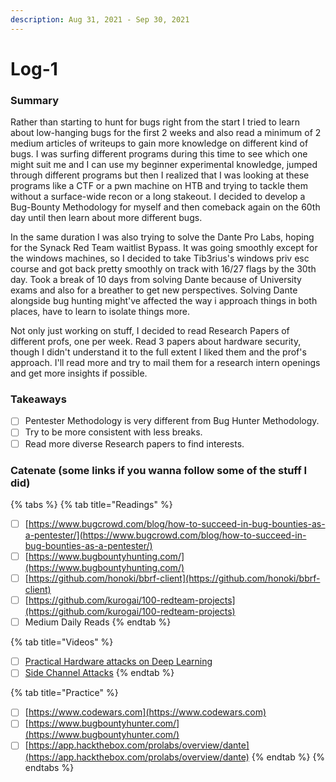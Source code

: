 ```yaml
---
description: Aug 31, 2021 - Sep 30, 2021
---
```


# Log-1

### Summary

Rather than starting to hunt for bugs right from the start I tried to learn about low-hanging bugs for the first 2 weeks and also read a minimum of 2 medium articles of writeups to gain more knowledge on different kind of bugs. I was surfing different programs during this time to see which one might suit me and I can use my beginner experimental knowledge, jumped through different programs but then I realized that I was looking at these programs like a CTF or a pwn machine on HTB and trying to tackle them without a surface-wide recon or a long stakeout. I decided to develop a Bug-Bounty Methodology for myself and then comeback again on the 60th day until then learn about more different bugs.

In the same duration I was also trying to solve the Dante Pro Labs, hoping for the Synack Red Team waitlist Bypass. It was going smoothly except for the windows machines, so I decided to take Tib3rius's windows priv esc course and got back pretty smoothly on track with 16/27 flags by the 30th day. Took a break of 10 days from solving Dante because of University exams and also for a breather to get new perspectives. Solving Dante alongside bug hunting might've affected the way i approach things in both places, have to learn to isolate things more.

Not only just working on stuff, I decided to read Research Papers of different profs, one per week. Read 3 papers about hardware security, though I didn't understand it to the full extent I liked them and the prof's approach. I'll read more and try to mail them for a research intern openings and get more insights if possible.

### Takeaways

* [ ] Pentester Methodology is very different from Bug Hunter Methodology.
* [ ] Try to be more consistent with less breaks.
* [ ] Read more diverse Research papers to find interests.

### Catenate (some links if you wanna follow some of the stuff I did)

{% tabs %}
{% tab title="Readings" %}
* [ ] [https://www.bugcrowd.com/blog/how-to-succeed-in-bug-bounties-as-a-pentester/](https://www.bugcrowd.com/blog/how-to-succeed-in-bug-bounties-as-a-pentester/)
* [ ] [https://www.bugbountyhunting.com/](https://www.bugbountyhunting.com/)
* [ ] [https://github.com/honoki/bbrf-client](https://github.com/honoki/bbrf-client)
* [ ] [https://github.com/kurogai/100-redteam-projects](https://github.com/kurogai/100-redteam-projects)
* [ ] Medium Daily Reads
{% endtab %}

{% tab title="Videos" %}
* [ ] [Practical Hardware attacks on Deep Learning](https://www.youtube.com/watch?v=UlXZkCbhlFI)
* [ ] [Side Channel Attacks](https://www.youtube.com/watch?v=3v5Von-oNUg)
{% endtab %}

{% tab title="Practice" %}
* [ ] [https://www.codewars.com](https://www.codewars.com)
* [ ] [https://www.bugbountyhunter.com/](https://www.bugbountyhunter.com/)
* [ ] [https://app.hackthebox.com/prolabs/overview/dante](https://app.hackthebox.com/prolabs/overview/dante)
{% endtab %}
{% endtabs %}
